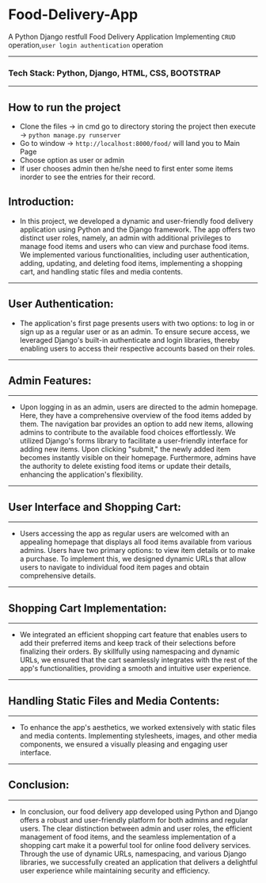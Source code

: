 # Food-Delivery-App
A Python Django restfull Food Delivery Application Implementing `CRUD` operation,`user login authentication` operation

---
### Tech Stack: Python, Django, HTML, CSS, BOOTSTRAP
--- 
## How to run the project
- Clone the files -> in cmd go to directory storing the project then execute -> ` python manage.py runserver `
- Go to window -> ` http://localhost:8000/food/ ` will land you to Main Page
- Choose option as user or admin
- If user chooses admin then he/she need to first enter some items inorder to see the entries for their record. 

## **Introduction:**
- In this project, we developed a dynamic and user-friendly food delivery application using Python and the Django framework. The app offers two distinct user roles, namely, an admin with additional privileges to manage food items and users who can view and purchase food items. We implemented various functionalities, including user authentication, adding, updating, and deleting food items, implementing a shopping cart, and handling static files and media contents.
---

## **User Authentication:**

- The application's first page presents users with two options: to log in or sign up as a regular user or as an admin. To ensure secure access, we leveraged Django's built-in authenticate and login libraries, thereby enabling users to access their respective accounts based on their roles.

---
## **Admin Features:**
---
- Upon logging in as an admin, users are directed to the admin homepage. Here, they have a comprehensive overview of the food items added by them. The navigation bar provides an option to add new items, allowing admins to contribute to the available food choices effortlessly. We utilized Django's forms library to facilitate a user-friendly interface for adding new items. Upon clicking "submit," the newly added item becomes instantly visible on their homepage. Furthermore, admins have the authority to delete existing food items or update their details, enhancing the application's flexibility.
---
## **User Interface and Shopping Cart:**
---
- Users accessing the app as regular users are welcomed with an appealing homepage that displays all food items available from various admins. Users have two primary options: to view item details or to make a purchase. To implement this, we designed dynamic URLs that allow users to navigate to individual food item pages and obtain comprehensive details.
---
## **Shopping Cart Implementation:**
---
- We integrated an efficient shopping cart feature that enables users to add their preferred items and keep track of their selections before finalizing their orders. By skillfully using namespacing and dynamic URLs, we ensured that the cart seamlessly integrates with the rest of the app's functionalities, providing a smooth and intuitive user experience.
---
## **Handling Static Files and Media Contents:**
---
- To enhance the app's aesthetics, we worked extensively with static files and media contents. Implementing stylesheets, images, and other media components, we ensured a visually pleasing and engaging user interface.
---
## **Conclusion:**
---
- In conclusion, our food delivery app developed using Python and Django offers a robust and user-friendly platform for both admins and regular users. The clear distinction between admin and user roles, the efficient management of food items, and the seamless implementation of a shopping cart make it a powerful tool for online food delivery services. Through the use of dynamic URLs, namespacing, and various Django libraries, we successfully created an application that delivers a delightful user experience while maintaining security and efficiency.
